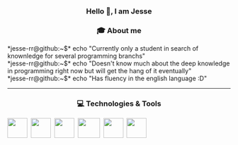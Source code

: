 <h3 align="center" font-size="35px" font-weight="lighter"> Hello 👋, I am Jesse️ </h3>
<h3 align="center" font-size="24px"> 🎓 About me </h3>
*jesse-rr@github:~$* echo "Currently only a student in search of knownledge for several programming branchs" <br>
*jesse-rr@github:~$* echo "Doesn't know much about the deep knowledge in programming right now but will get the hang of it eventually" <br>
*jesse-rr@github:~$* echo "Has fluency in the english language :D" <br>

<hr>
<h3 align="center" font-size="28px"> 💻 Technologies & Tools </h3>
<div>
  ️<img src="https://cdn.jsdelivr.net/gh/devicons/devicon@latest/icons/java/java-original.svg" width="45" height="45"/>&nbsp;
  <img src="https://cdn.jsdelivr.net/gh/devicons/devicon@latest/icons/spring/spring-original.svg" width="45" height="45"/>&nbsp;
  <img src="https://cdn.jsdelivr.net/gh/devicons/devicon@latest/icons/postgresql/postgresql-original.svg" width="45" height="45"/>&nbsp;
  <img src="https://cdn.jsdelivr.net/gh/devicons/devicon@latest/icons/git/git-original.svg" width="50" height="45"/>&nbsp;
  <img src="https://cdn.jsdelivr.net/gh/devicons/devicon@latest/icons/docker/docker-original-wordmark.svg" width="45" height="45"/>&nbsp;
  <img src="https://cdn.jsdelivr.net/gh/devicons/devicon@latest/icons/linux/linux-original.svg" width="45" height="45"/>
  <!--
  <img src="https://cdn.jsdelivr.net/gh/devicons/devicon@latest/icons/redis/redis-original.svg" width="30" height="30"/>&nbsp;
  <img src="https://cdn.jsdelivr.net/gh/devicons/devicon@latest/icons/postman/postman-original.svg" width="30" height="30"/>&nbsp;
  <img src="https://cdn.jsdelivr.net/gh/devicons/devicon@latest/icons/css3/css3-original-wordmark.svg" width="30" height="30"/>&nbsp;
  <img src="https://cdn.jsdelivr.net/gh/devicons/devicon@latest/icons/html5/html5-original-wordmark.svg" width="30" height="30"/>&nbsp;
  <img src="https://cdn.jsdelivr.net/gh/devicons/devicon@latest/icons/javascript/javascript-original.svg" width="30" height="30"/>&nbsp;
  <img src="https://cdn.jsdelivr.net/gh/devicons/devicon@latest/icons/apachekafka/apachekafka-original.svg" width="30" height="30"/>&nbsp;
  <img src="https://cdn.jsdelivr.net/gh/devicons/devicon@latest/icons/rabbitmq/rabbitmq-original.svg" width="30" height="30"/>&nbsp;
  <img src="https://cdn.jsdelivr.net/gh/devicons/devicon@latest/icons/angular/angular-original.svg" width="30" height="30"/> 
  -->
</div>

